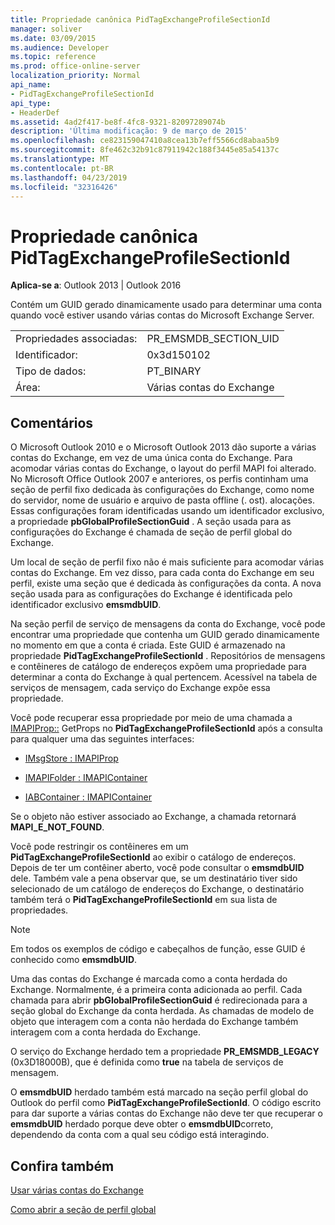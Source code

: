 ```yaml
---
title: Propriedade canônica PidTagExchangeProfileSectionId
manager: soliver
ms.date: 03/09/2015
ms.audience: Developer
ms.topic: reference
ms.prod: office-online-server
localization_priority: Normal
api_name:
- PidTagExchangeProfileSectionId
api_type:
- HeaderDef
ms.assetid: 4ad2f417-be8f-4fc8-9321-82097289074b
description: 'Última modificação: 9 de março de 2015'
ms.openlocfilehash: ce823159047410a8cea13b7eff5566cd8abaa5b9
ms.sourcegitcommit: 8fe462c32b91c87911942c188f3445e85a54137c
ms.translationtype: MT
ms.contentlocale: pt-BR
ms.lasthandoff: 04/23/2019
ms.locfileid: "32316426"
---
```

# <a name="pidtagexchangeprofilesectionid-canonical-property"></a>Propriedade canônica PidTagExchangeProfileSectionId

  
  
**Aplica-se a**: Outlook 2013 | Outlook 2016 
  
Contém um GUID gerado dinamicamente usado para determinar uma conta quando você estiver usando várias contas do Microsoft Exchange Server.
  
|||
|:-----|:-----|
|Propriedades associadas:  <br/> |PR_EMSMDB_SECTION_UID  <br/> |
|Identificador:  <br/> |0x3d150102  <br/> |
|Tipo de dados:  <br/> |PT_BINARY  <br/> |
|Área:  <br/> |Várias contas do Exchange  <br/> |
   
## <a name="remarks"></a>Comentários

O Microsoft Outlook 2010 e o Microsoft Outlook 2013 dão suporte a várias contas do Exchange, em vez de uma única conta do Exchange. Para acomodar várias contas do Exchange, o layout do perfil MAPI foi alterado. No Microsoft Office Outlook 2007 e anteriores, os perfis continham uma seção de perfil fixo dedicada às configurações do Exchange, como nome do servidor, nome de usuário e arquivo de pasta offline (. ost). alocações. Essas configurações foram identificadas usando um identificador exclusivo, a propriedade **pbGlobalProfileSectionGuid** . A seção usada para as configurações do Exchange é chamada de seção de perfil global do Exchange. 
  
Um local de seção de perfil fixo não é mais suficiente para acomodar várias contas do Exchange. Em vez disso, para cada conta do Exchange em seu perfil, existe uma seção que é dedicada às configurações da conta. A nova seção usada para as configurações do Exchange é identificada pelo identificador exclusivo **emsmdbUID**.
  
Na seção perfil de serviço de mensagens da conta do Exchange, você pode encontrar uma propriedade que contenha um GUID gerado dinamicamente no momento em que a conta é criada. Este GUID é armazenado na propriedade **PidTagExchangeProfileSectionId** . Repositórios de mensagens e contêineres de catálogo de endereços expõem uma propriedade para determinar a conta do Exchange à qual pertencem. Acessível na tabela de serviços de mensagem, cada serviço do Exchange expõe essa propriedade. 
  
Você pode recuperar essa propriedade por meio de uma chamada a [IMAPIProp::](imapiprop-getprops.md) GetProps no **PidTagExchangeProfileSectionId** após a consulta para qualquer uma das seguintes interfaces: 
  
- [IMsgStore : IMAPIProp](imsgstoreimapiprop.md)
    
- [IMAPIFolder : IMAPIContainer](imapifolderimapicontainer.md)
    
- [IABContainer : IMAPIContainer](iabcontainerimapicontainer.md)
    
Se o objeto não estiver associado ao Exchange, a chamada retornará **MAPI_E_NOT_FOUND**.
  
Você pode restringir os contêineres em um **PidTagExchangeProfileSectionId** ao exibir o catálogo de endereços. Depois de ter um contêiner aberto, você pode consultar o **emsmdbUID** dele. Também vale a pena observar que, se um destinatário tiver sido selecionado de um catálogo de endereços do Exchange, o destinatário também terá o **PidTagExchangeProfileSectionId** em sua lista de propriedades. 
  
> [!NOTE]
> Em todos os exemplos de código e cabeçalhos de função, esse GUID é conhecido como **emsmdbUID**. 
  
Uma das contas do Exchange é marcada como a conta herdada do Exchange. Normalmente, é a primeira conta adicionada ao perfil. Cada chamada para abrir **pbGlobalProfileSectionGuid** é redirecionada para a seção global do Exchange da conta herdada. As chamadas de modelo de objeto que interagem com a conta não herdada do Exchange também interagem com a conta herdada do Exchange. 
  
O serviço do Exchange herdado tem a propriedade **PR_EMSMDB_LEGACY** (0x3D18000B), que é definida como **true** na tabela de serviços de mensagem. 
  
O **emsmdbUID** herdado também está marcado na seção perfil global do Outlook do perfil como **PidTagExchangeProfileSectionId**. O código escrito para dar suporte a várias contas do Exchange não deve ter que recuperar o **emsmdbUID** herdado porque deve obter o **emsmdbUID**correto, dependendo da conta com a qual seu código está interagindo.
  
## <a name="see-also"></a>Confira também



[Usar várias contas do Exchange](using-multiple-exchange-accounts.md)


[Como abrir a seção de perfil global](https://support.microsoft.com/kb/188482)


